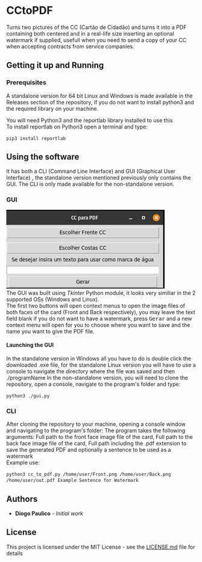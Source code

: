 # CCtoPDF
Turns two pictures of the CC (Cartão de Cidadão) and turns it into a PDF containing both centered and in a real-life size inserting an optional watermark if supplied, usefull when you need to send a copy of your CC when accepting contracts from service companies.

## Getting it up and Running

### Prerequisites

A standalone version for 64 bit Linux and Windows is made available in the Releases section of the repository, if you do not want to install python3 and the required library on your machine.

You will need Python3 and the reportlab library installed to use this <br/>
To install reportlab on Python3 open a terminal and type:
```
pip3 install reportlab
```

## Using the software
It has both a CLI (Command Line Interface) and GUI (Graphical User Interface) , the standalone version mentioned previously only contains the GUI.
The CLI is only made available for the non-standalone version.

### GUI 
![](/docs/GUI_LINUX.png) <br>
The GUI was built using *Tkinter* Python module, it looks very similiar in the 2 supported OSs (Windows and Linux).<br>
The first two buttons will open context menus to open the image files of both faces of the card (Front and Back respectively), you may leave the text field blank if you do not want to have a watermark, press <kbd>Gerar</kbd> and a new context menu will open for you to choose where you want to save and the name you want to give the PDF file.
#### Launching the GUI
In the standalone version in Windows all you have to do is double click the downloaded .exe file, for the standalone Linux version you will have to use a console to navigate the directory where the file was saved and then ./programName
In the non-standalone version, you will need to clone the repository, open a console, navigate to the program's folder and type:
```
python3 ./gui.py
```

### CLI
After cloning the repository to your machine, opening a console window and navigating to the program's folder:
The program takes the following arguments: Full path to the front face image file of the card, Full path to the back face image file of the card, Full path including the .pdf extension to save the generated PDF and optionally a sentence to be used as a watermark<br>
Example use:
```
python3 cc_to_pdf.py /home/user/Front.png /home/user/Back.png /home/user/out.pdf Example Sentence for Watermark
```

## Authors

* **Diogo Paulico** - *Initial work*

## License

This project is licensed under the MIT License - see the [LICENSE.md](LICENSE.md) file for details
